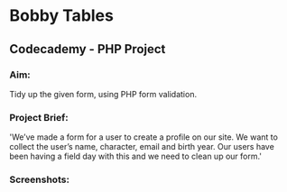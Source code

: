 # Bobby Tables
## Codecademy - PHP Project

### Aim:
Tidy up the given form, using PHP form validation.

### Project Brief:
'We’ve made a form for a user to create a profile on our site. We want to collect the user’s name, character, email and birth year. Our users have been having a field day with this and we need to clean up our form.'

### Screenshots:
